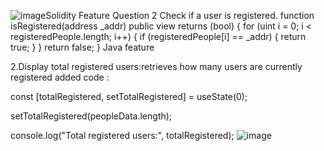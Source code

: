 ![image](https://github.com/user-attachments/assets/9b9221bc-a2b0-4f19-9491-e647e0dc2803)Solidity Feature
Question 2 Check if a user is registered.
function isRegistered(address _addr) public view returns (bool) {
    for (uint i = 0; i < registeredPeople.length; i++) {
        if (registeredPeople[i] == _addr) {
            return true;
        }
    }
    return false;
}
Java feature

2.Display total registered users:retrieves how many users are currently registered
added code :

const [totalRegistered, setTotalRegistered] = useState(0);

setTotalRegistered(peopleData.length);

console.log("Total registered users:", totalRegistered);
![image](https://github.com/user-attachments/assets/f60abccb-92d5-4731-88dd-9ca394e3237f)

